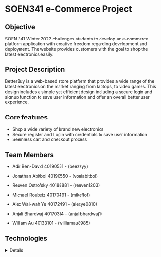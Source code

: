 # SOEN341 e-Commerce Project

## Objective

SOEN 341 Winter 2022 challenges students to develop an e-commerce platform application with creative freedom regarding development and deployment. The website provides customers with the goal to shop the latest electronics easily.

## Project Description

BetterBuy is a web-based store platform that provides a wide range of the latest electronics on the market ranging from laptops, to video games. This design includes a simple yet efficient design including a secure login and signup function to save user information and offer an overall better user experience. 


## Core features

<ul>
<li> Shop a wide variety of brand new electronics </li>
<li> Secure register and Login with credentials to save user information </li>
<li> Seemless cart and checkout process </li>
</ul>




## Team Members
* Adir Ben-David 40190551 - (beezzyy)

* Jonathan Abitbol 40190550 - (yoniabitbol)

* Reuven Ostrofsky 40188881 - (reuven1203)

* Michael Roubeiz 40170491 - (mikeflof)

* Alex Wai-wah Ye 40172491 - (alexye0810)

* Anjali Bhardwaj 40170314 - (anjalibhardwaj1)

* William Au 40133101 - (williamau8985)

## Technologies
<details>
<details>
<summary>Front-End</summary>
<br>
    * HTML5
    * CSS Styling
    * JavaScript
    * Laravel Framework
    * TBD
</details>

<details>
<summary>Back-end</summary>
<br>
    * Laravel Framework
    * PHP 
    * JavaScript
    * TBD
</details>
